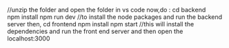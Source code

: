//unzip the folder and open the folder in vs code
now,do :
    cd backend  
    npm install 
    npm run dev
//to install the node packages and run the backend server
then,
   cd frontend
   npm install
   npm start
//this will install the dependencies and run the front end server 
and then open the localhost:3000
